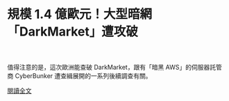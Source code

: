# 規模 1.4 億歐元！大型暗網「DarkMarket」遭攻破

<!--7-->
<!--more-->
<br></br>
值得注意的是，這次歐洲能查破 DarkMarket，跟有「暗黑 AWS」的伺服器託管商 Cyber​​Bunker 遭查緝展開的一系列後續調查有關。

[閱讀全文](https://www.inside.com.tw/article/22232-Larger-CyberBunker-investigation-yields-shutdown-of-DarkMarket?fbclid=IwAR1Pxqb2VXowVXhG_Wc_1eLi900_utjqa8OaSf19R0bDnD_7QGXt3Jw3y4Y)
